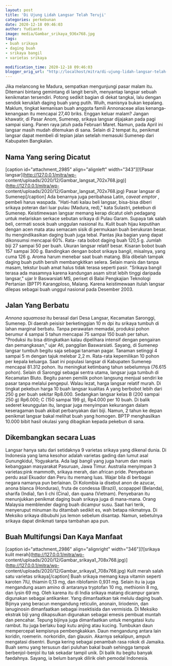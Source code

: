 ```yaml
---
layout: post
title: 'Di Ujung Lidah Langsar Telah Teruji'
categories: perkebunan
date: 2020-12-18 09:46:03
author: Yudianto
image: media/Gambar_srikaya_936x768.jpg
tags:
- buah srikaya
- daging buah
- srikaya bangil
- varietas srikaya

modification_time: 2020-12-18 09:46:03
blogger_orig_url: "http://localhost/mitra/di-ujung-lidah-langsar-telah-teruji.html"
---
```


Jika melancong ke Madura, sempatkan mengunjungi pasar malam itu. Ditemani
bintang gemintang di langit bersih, menyantap langsar sebuah kenikmatan
tersendiri. Potong sedikit bagian di dekat tangkai, lalu dengan sendok
keruklah daging buah yang putih. Wuih, manisnya bukan kepalang. Maklum,
tingkat kemanisan buah anggota famili Annonaceae alias kenanga-kenangaan itu
mencapai 27,40 briks. Enggan keluar malam? Jangan khawatir, di Pasar Anom,
Sumenep, srikaya langsar dijajakan pada pagi sampai siang. Panen raya jatuh
pada Februari Maret. Namun, pada April ini langsar masih mudah ditemukan di
sana. Selain di 2 tempat itu, penikmat langsar dapat membeli di tepian jalan
setelah memasuki Sumenep dari Kabupaten Bangkalan.

## Nama Yang sering Dicatut

[caption id="attachment_2985" align="alignleft" width="343"][![Pasar
langsar](http://127.0.0.1/mitra/wp-
content/uploads/2020/12/Gambar_langsat_702x768.jpg)](http://127.0.0.1/mitra/wp-
content/uploads/2020/12/Gambar_langsat_702x768.jpg) Pasar langsar di
Sumenep[/caption] Ada benarnya juga peribahasa Latin, _caveat emptor_ ,
pembeli harus waspada. "Hati-hati kalau beli langsar, bisa-bisa diberi srikaya
poteran dari luar pulau (Madura, red)," kata Sulastri, pekebun di Sumenep.
Keistimewaan langsar memang kerap dicatut oleh pedagang untuk melariskan
serkace sebutan srikaya di Pulau Garam. Supaya tak salah beli, cermati sosok
buah unggulan nasional itu. Kulit buah hijau keputihan dengan acen mata atau
semacam sisik di permukaan buah berukuran besar. Itu mengindikasikan daging
buah juga tebal. Pantas jika bagian yang dapat dikonsumsi mencapai 60%. Rata-
rata bobot daging buah 120,5 g. Jumlah biji 27 sampai 50 per buah. Ukuran
langsar relatif besar. Kisaran bobot buah 157 sampai 300 g. Bandingkan dengan
bobot srikaya bangil, misalnya, yang cuma 126 g. Aroma harum menebar saat buah
matang. Bila dibelah tampak daging buah putih bersih membangkitkan selera.
Selain manis dan tanpa masam, tekstur buah amat halus tidak terasa seperti
pasir. "Srikaya bangil terasa ada masamnya karena kandungan asam sitrat lebih
tinggi daripada langsar," ujar Ir Baswarsiati MS, periset di Balai Pengkajian
Teknologi Pertanian (BPTP) Karangploso, Malang. Karena keistimewaan itulah
langsar dilepas sebagai buah unggul nasional pada Desember 2003.

## Jalan Yang Berbatu

_Annona squamosa_ itu berasal dari Desa Langsar, Kecamatan Saronggi, Sumenep.
Di daerah peisisir berketinggian 10 m dpi itu srikaya tumbuh di lahan marginal
berbatu. Tanpa perawatan memadai, produksi pohon berumur 4 sampai 5 tahun
mencapai 75 sampai 150 buah per tahun. "Produksi itu bisa ditingkatkan kalau
dipelihara intensif dengan pengairan dan pemangkasan," ujar Ati, panggilan
Baswarsiati. Sayang, di Sumenep langsar tumbuh begitu saja sebagai tanaman
pagar. Tanaman setinggi 4 sampai 5 m dengan tajuk melebar 2,2 m. Rata-rata
kepemilikan 10 pohon per kepala keluarga. Saat ini populasi langsar di
Kabupaten Sumenep mencapai 81.312 pohon. Itu meningkat ketimbang tahun
sebelumnya (76.615 pohon). Selain di Saronggi sebagai sentra utama, langsar
juga tumbuh di Kecamatan Bluto. Begitu panen pemilik pohon langsung menjual
sendiri ke pasar tanpa melalui pengepul. Walau lezat, harga langsar relatif
murah. Di tingkat pekebun harga 10 buah langsar kualitas A yang berbobot lebih
dari 250 g per buah sekitar Rp8.000. Sedangkan langsar kelas B (200 sampai 250
g) Rp6.000; C (150 sampai 199 g), Rp4.000 per 10 buah. Di balik sederet
keunggulan itu, langsar juga menyimpan kekurangan dalam keseragaman buah
akibat perbanyakan dari biji. Namun, 2 tahun ke depan penikmat langsar bakal
melihat buah yang homogen. BPTP menghasilkan 10.000 bibit hasil okulasi yang
dibagikan kepada pekebun di sana.

## Dikembangkan secara Luas

Langsar hanya satu dari setidaknya 9 varietas srikaya yang dikenal dunia. Di
Indonesia yang lama kesohor adalah varietas gading dan lumut asal Gunungkidul,
Yogyakarta. Ada lagi bangil yang juga harum dan manis kebanggaan masyarakat
Pasuruan, Jawa Timur. Australia menyimpan 3 varietas:pink mammoth, srikaya
merah, dan african pride. Penyebaran perdu asal Ekuador dan Peru itu memang
luas. Wajar bila di berbagai negara namanya pun berlainan. Di Kolombia ia
disebut anon de azucar, anona blanca (Honduras), fruta de condessa (Brazil),
scopappel (Belanda), sharifa (India), fan li chi (Cina), dan quana (Vietnam).
Penyebaran itu menunjukkan penikmat daging buah srikaya juga di mana-mana.
Orang Malaysia memblender daging buah dicampur susu. Saat hari terik,
menyeruput minuman itu ditambah sedikit es, wah betapa nikmatnya. Di Meksiko
srikaya dibubuhi jus lemon sebelum disantap. Namun, sebetulnya srikaya dapat
dinikmati tanpa tambahan apa pun.

## Buah Multifungsi Dan Kaya Manfaat

[caption id="attachment_2986" align="alignright" width="346"][![srikaya kulit
merah](http://127.0.0.1/mitra/wp-
content/uploads/2020/12/Gambar_srikaya1_708x768.jpg)](http://127.0.0.1/mitra/wp-
content/uploads/2020/12/Gambar_srikaya1_708x768.jpg) Kulit merah salah satu
varietas srikaya[/caption] Buah srikaya memang kaya vitamin seperti karoten
7IU, thiamin 0,13 mg, dan riblofamin 0,931 mg. Selain itu ia juga mengandung
asam amino di antaranya tryptofan 10 mg, methionin 8 mg, dan lysin 69 mg. Oleh
karena itu di India srikaya matang dicampur garam digunakan sebagai
antikanker. Yang dimanfaatkan tak melulu daging buah. Bijinya yang beracun
mengandung reticulin, anonain, liriodenin, dan lanuginosin dimanfaatkan
sebagai insektisida dan vermisida. Di Meksiko ekstrak biji yang dikapsulkan
digunakan sebagai emesis pembuat muntah dan pencahar. Tepung bijinya juga
dimanfaatkan untuk mengatasi kutu rambut. Itu juga berlaku bagi kutu anjing
atau kucing. Tumbukan daun mempercepat kempisnya pembengkakkan. Daun
mengandung antara lain koridin, roemerin. norkoridin, dan glausin. Akarnya
sekalipun, ampuh mengatasi disentri. Bunga kering sebagai penambah rasa rokok
di Jamaika. Buah semu yang tersusun dari puluhan bakal buah sehingga tampak
berbenjol-benjol itu tak sekadar tampil unik. Di balik itu begitu banyak
faedahnya. Sayang, ia belum banyak dilirik oleh pemodal Indonesia.



